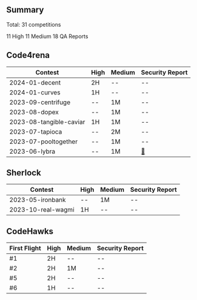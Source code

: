 ## Summary
Total: 31 competitions

11 High
11 Medium
18 QA Reports

## Code4rena

| Contest | High| Medium |Security Report|
| -------- | -------- | -------- |-------- |
| 2024-01-decent |     2H   |  -- | -- |
| 2024-01-curves |     1H   |  -- | -- |
| 2023-09-centrifuge  |     --  | 1M | -- |
|  2023-08-dopex |     --  | 1M | -- |
| 2023-08-tangible-caviar  |    1H | 1M | -- |
|2023-07-tapioca   |    -- |        2M| -- |
| 2023-07-pooltogether  | --    |1M   | -- |
| 2023-06-lybra   | --    |1M   | [:pencil:](https://github.com/NorthPoleYuri/Portfolio/tree/main/Code4rena/2023-06-lybra) |

## Sherlock

| Contest | High| Medium |Security Report|
| -------- | -------- | -------- |-------- |
|2023-05-ironbank |--|1M| -- |
2023-10-real-wagmi| 1H|--| -- |

## CodeHawks

| First Flight | High| Medium |Security Report|
| -------- | -------- | -------- |-------- |
| #1  |2H| -- |-- |
| #2  |2H| 1M |-- |
| #5  |2H| -- |-- |
| #6  |1H| -- |-- |



